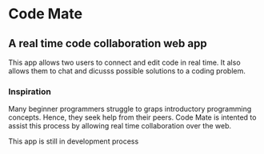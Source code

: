# Code Mate

## A real time code collaboration web app

This app allows two users to connect and edit code in real time. It also allows them to chat and dicusss possible solutions to a coding problem.

### Inspiration

Many beginner programmers struggle to graps introductory programming concepts. Hence, they seek help from their peers. Code Mate is intented to assist this process by allowing real time collaboration over the web.

This app is still in development process
